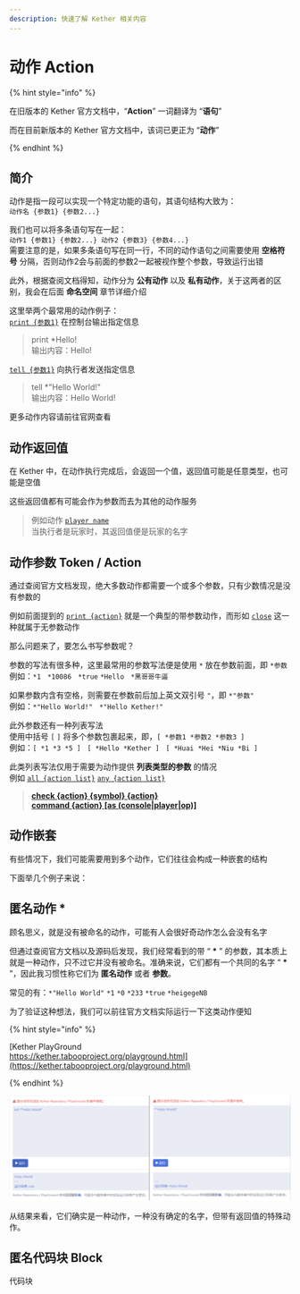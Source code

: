 ```yaml
---
description: 快速了解 Kether 相关内容
---
```


# 动作 Action

{% hint style="info" %}

在旧版本的 Kether 官方文档中，“**Action**” 一词翻译为 “**语句**”

而在目前新版本的 Kether 官方文档中，该词已更正为 “**动作**”

{% endhint %}

## 简介

动作是指一段可以实现一个特定功能的语句，其语句结构大致为：<br>
`动作名 {参数1} {参数2...}`

我们也可以将多条语句写在一起：<br>
`动作1 {参数1} {参数2...} 动作2 {参数3} {参数4...}`<br>
需要注意的是，如果多条语句写在同一行，不同的动作语句之间需要使用 **空格符号** 分隔，否则动作2会与前面的参数2一起被视作整个参数，导致运行出错

此外，根据查阅文档得知，动作分为 **公有动作** 以及 **私有动作**，关于这两者的区别，我会在后面 **命名空间** 章节详细介绍

这里举两个最常用的动作例子：<br>
[`print {参数1}`](https://kether.tabooproject.org/list.html#Print) 在控制台输出指定信息
> print *Hello!<br>
> 输出内容：Hello!

[`tell {参数1}`](https://kether.tabooproject.org/list.html#Tell) 向执行者发送指定信息
> tell *"Hello World!"<br>
> 输出内容：Hello World!

更多动作内容请前往官网查看

## 动作返回值

在 Kether 中，在动作执行完成后，会返回一个值，返回值可能是任意类型，也可能是空值

这些返回值都有可能会作为参数而去为其他的动作服务

> 例如动作 [`player name`](https://kether.tabooproject.org/list.html#Name) <br>
> 当执行者是玩家时，其返回值便是玩家的名字

## 动作参数 Token / Action

通过查阅官方文档发现，绝大多数动作都需要一个或多个参数，只有少数情况是没有参数的

例如前面提到的 [`print {action}`](https://kether.tabooproject.org/list.html#Print) 就是一个典型的带参数动作，而形如 [`close`](https://kether.tabooproject.org/list.html#Close) 这一种就属于无参数动作

那么问题来了，要怎么书写参数呢？

参数的写法有很多种，这里最常用的参数写法便是使用 `*` 放在参数前面，即 `*参数`<br>
例如：`*1` &nbsp; `*10086` &nbsp; `*true` `*Hello` &nbsp; `*黑哥哥牛逼`

如果参数内含有空格，则需要在参数前后加上英文双引号 `"`，即 `*"参数"`<br>
例如：`*"Hello World!"` &nbsp; `*"Hello Kether!"`

此外参数还有一种列表写法<br>
使用中括号 `[` `]` 将多个参数包裹起来，即，`[ *参数1 *参数2 *参数3 ]`<br>
例如：`[ *1 *3 *5 ]` &nbsp; `[ *Hello *Kether ]` &nbsp; `[ *Huai *Hei *Niu *Bi ]`

此类列表写法仅用于需要为动作提供 **列表类型的参数** 的情况<br>
例如 [`all {action list}`](https://kether.tabooproject.org/list.html#All)
[`any {action list}`](https://kether.tabooproject.org/list.html#Any)


> [**check {action} {symbol} {action}**](https://kether.tabooproject.org/list.html#Check)<br>
> [**command {action} [as (console|player|op)]**](https://kether.tabooproject.org/list.html#Command)

## 动作嵌套

有些情况下，我们可能需要用到多个动作，它们往往会构成一种嵌套的结构

下面举几个例子来说：

## 匿名动作 *

顾名思义，就是没有被命名的动作，可能有人会很好奇动作怎么会没有名字

但通过查阅官方文档以及源码后发现，我们经常看到的带 “ **\*** ” 的参数，其本质上就是一种动作，只不过它并没有被命名。准确来说，它们都有一个共同的名字 “ **\*** ”，因此我习惯性称它们为 **匿名动作** 或者 **参数**。

常见的有：`*"Hello World"` `*1` `*0` `*233` `*true` `*heigegeNB`

为了验证这种想法，我们可以前往官方文档实际运行一下这类动作便知

{% hint style="info" %}

[Kether PlayGround<br>https://kether.tabooproject.org/playground.html](https://kether.tabooproject.org/playground.html)

{% endhint %}

![对比运行演示](../../resources/quick-start/14191722.png)

从结果来看，它们确实是一种动作，一种没有确定的名字，但带有返回值的特殊动作。

## 匿名代码块 Block

代码块